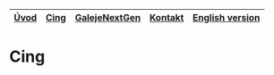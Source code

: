 | [Úvod](README-sk.md) | [Cing](README-cing-sj.md)  |[GalejeNextGen](README-GNG.md) |[Kontakt](README-kontakt.md)|[English version](README.md)|
|---|---|---|---|---|

# Cing
